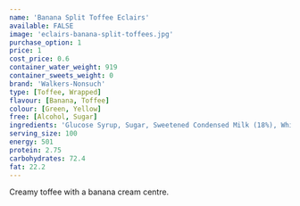 ```yaml
---
name: 'Banana Split Toffee Eclairs'
available: FALSE
image: 'eclairs-banana-split-toffees.jpg'
purchase_option: 1
price: 1
cost_price: 0.6
container_water_weight: 919
container_sweets_weight: 0
brand: 'Walkers-Nonsuch'
type: [Toffee, Wrapped]
flavour: [Banana, Toffee]
colour: [Green, Yellow]
free: [Alcohol, Sugar]
ingredients: 'Glucose Syrup, Sugar, Sweetened Condensed Milk (18%), White Chocolate (16%) (Sugar, Whole Milk Powder, Cocoa Butter, Skimmed Milk Powder. Emulsifier: Soya Lecithin) Vegetable Oil, Butter (3%), Salt, Molasses, Emulsifier (E471)'
serving_size: 100
energy: 501
protein: 2.75
carbohydrates: 72.4
fat: 22.2
---
```

Creamy toffee with a banana cream centre.